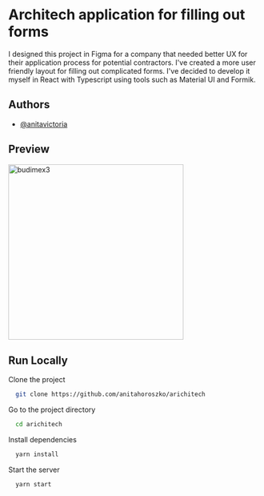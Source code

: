 # Architech application for filling out forms

I designed this project in Figma for a company that needed better UX for their application process for potential contractors. I've created a more user friendly layout for filling out complicated forms. I've decided to develop it myself in React with Typescript using tools such as Material UI and Formik.

## Authors

- [@anitavictoria](https://github.com/anitavictoria)

## Preview

<img width="350" alt="budimex3" src="https://user-images.githubusercontent.com/95635795/182837585-c49e2e6a-697b-4993-be68-a24bf5ba216a.png">

## Run Locally

Clone the project

```bash
  git clone https://github.com/anitahoroszko/arichitech
```

Go to the project directory

```bash
  cd arichitech
```

Install dependencies

```bash
  yarn install
```

Start the server

```bash
  yarn start
```
